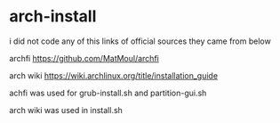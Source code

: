 # arch-install
i did not code any of this links of official sources they came from below

archfi https://github.com/MatMoul/archfi

arch wiki https://wiki.archlinux.org/title/installation_guide


achfi was used for grub-install.sh and partition-gui.sh

arch wiki was used in install.sh
